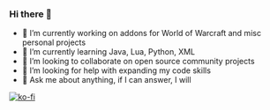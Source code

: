 ### Hi there 👋

- 🔭 I’m currently working on addons for World of Warcraft and misc personal projects
- 🌱 I’m currently learning Java, Lua, Python, XML
- 👯 I’m looking to collaborate on open source community projects
- 🤔 I’m looking for help with expanding my code skills
- 💬 Ask me about anything, if I can answer, I will

<!--
- 📫 How to reach me: ...
- 😄 Pronouns: ...
- ⚡ Fun fact: ...
-->
[![ko-fi](https://ko-fi.com/img/githubbutton_sm.svg)](https://ko-fi.com/F1F0K85A2)
